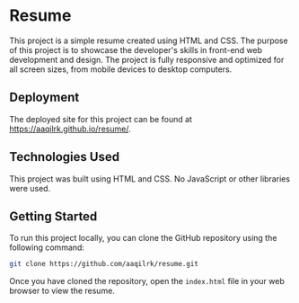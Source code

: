 # Resume

This project is a simple resume created using HTML and CSS. The purpose of this project is to showcase the developer's skills in front-end web development and design. The project is fully responsive and optimized for all screen sizes, from mobile devices to desktop computers.

## Deployment

The deployed site for this project can be found at <https://aaqilrk.github.io/resume/>.

## Technologies Used

This project was built using HTML and CSS. No JavaScript or other libraries were used.

## Getting Started

To run this project locally, you can clone the GitHub repository using the following command:

```bash
git clone https://github.com/aaqilrk/resume.git
```

Once you have cloned the repository, open the `index.html` file in your web browser to view the resume.
